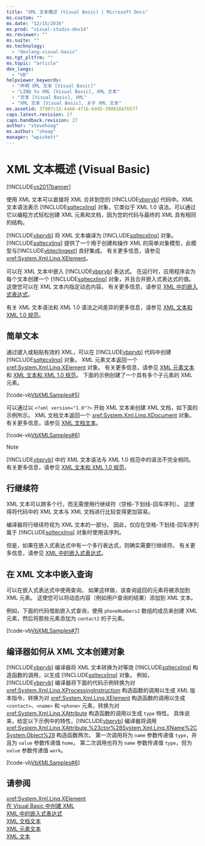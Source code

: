 ```yaml
---
title: "XML 文本概述 (Visual Basic) | Microsoft Docs"
ms.custom: ""
ms.date: "12/15/2016"
ms.prod: "visual-studio-dev14"
ms.reviewer: ""
ms.suite: ""
ms.technology: 
  - "devlang-visual-basic"
ms.tgt_pltfrm: ""
ms.topic: "article"
dev_langs: 
  - "VB"
helpviewer_keywords: 
  - "声明 XML 文本 [Visual Basic]"
  - "LINQ to XML [Visual Basic], XML 文本"
  - "文本 [Visual Basic], XML"
  - "XML 文本 [Visual Basic], 关于 XML 文本"
ms.assetid: 37987c15-4ab8-471b-bd45-399816bfb57f
caps.latest.revision: 27
caps.handback.revision: 27
author: "stevehoag"
ms.author: "shoag"
manager: "wpickett"
---
```

# XML 文本概述 (Visual Basic)
[!INCLUDE[vs2017banner](../../../../csharp/includes/vs2017banner.md)]

使用 XML 文本可以直接将 XML 合并到您的 [!INCLUDE[vbprvb](../../../../csharp/programming-guide/concepts/linq/includes/vbprvb_md.md)] 代码中。XML 文本语法表示 [!INCLUDE[sqltecxlinq](../../../../csharp/programming-guide/concepts/linq/includes/sqltecxlinq_md.md)] 对象，它类似于 XML 1.0 语法。可以通过它以编程方式轻松创建 XML 元素和文档，因为您的代码与最终的 XML 具有相同的结构。  
  
 [!INCLUDE[vbprvb](../../../../csharp/programming-guide/concepts/linq/includes/vbprvb_md.md)] 将 XML 文本编译为 [!INCLUDE[sqltecxlinq](../../../../csharp/programming-guide/concepts/linq/includes/sqltecxlinq_md.md)] 对象。  [!INCLUDE[sqltecxlinq](../../../../csharp/programming-guide/concepts/linq/includes/sqltecxlinq_md.md)] 提供了一个用于创建和操作 XML 的简单对象模型，此模型与[!INCLUDE[vbteclinqext](../../../../csharp/programming-guide/concepts/linq/includes/vbteclinqext_md.md)] 良好集成。  有关更多信息，请参见 <xref:System.Xml.Linq.XElement>。  
  
 可以在 XML 文本中嵌入 [!INCLUDE[vbprvb](../../../../csharp/programming-guide/concepts/linq/includes/vbprvb_md.md)] 表达式。  在运行时，应用程序会为每个文本创建一个 [!INCLUDE[sqltecxlinq](../../../../csharp/programming-guide/concepts/linq/includes/sqltecxlinq_md.md)] 对象，并且合并嵌入式表达式的值。  这使您可以在 XML 文本内指定动态内容。  有关更多信息，请参见 [XML 中的嵌入式表达式](../../../../visual-basic/programming-guide/language-features/xml/embedded-expressions-in-xml.md)。  
  
 有关 XML 文本语法和 XML 1.0 语法之间差异的更多信息，请参见 [XML 文本和 XML 1.0 规范](../../../../visual-basic/programming-guide/language-features/xml/xml-literals-and-the-xml-1-0-specification.md)。  
  
## 简单文本  
 通过键入或粘贴有效的 XML，可以在 [!INCLUDE[vbprvb](../../../../csharp/programming-guide/concepts/linq/includes/vbprvb_md.md)] 代码中创建 [!INCLUDE[sqltecxlinq](../../../../csharp/programming-guide/concepts/linq/includes/sqltecxlinq_md.md)] 对象。  XML 元素文本返回一个 <xref:System.Xml.Linq.XElement> 对象。  有关更多信息，请参见 [XML 元素文本](../../../../visual-basic/language-reference/xml-literals/xml-element-literal.md)和 [XML 文本和 XML 1.0 规范](../../../../visual-basic/programming-guide/language-features/xml/xml-literals-and-the-xml-1-0-specification.md)。  下面的示例创建了一个具有多个子元素的 XML 元素。  
  
 [!code-vb[VbXMLSamples#5](../../../../visual-basic/language-reference/operators/codesnippet/VisualBasic/xml-literals-overview_1.vb)]  
  
 可以通过以 `<?xml version="1.0"?>` 开始 XML 文本来创建 XML 文档，如下面的示例所示。  XML 文档文本返回一个 <xref:System.Xml.Linq.XDocument> 对象。  有关更多信息，请参见 [XML 文档文本](../../../../visual-basic/language-reference/xml-literals/xml-document-literal.md)。  
  
 [!code-vb[VbXMLSamples#6](../../../../visual-basic/language-reference/operators/codesnippet/VisualBasic/xml-literals-overview_2.vb)]  
  
> [!NOTE]
>  [!INCLUDE[vbprvb](../../../../csharp/programming-guide/concepts/linq/includes/vbprvb_md.md)] 中的 XML 文本语法与 XML 1.0 规范中的语法不完全相同。  有关更多信息，请参见 [XML 文本和 XML 1.0 规范](../../../../visual-basic/programming-guide/language-features/xml/xml-literals-and-the-xml-1-0-specification.md)。  
  
## 行继续符  
 XML 文本可以跨多个行，而无需使用行继续符（空格\-下划线\-回车序列）。  这使得将代码中的 XML 文本与 XML 文档进行比较变得更加容易。  
  
 编译器将行继续符视为 XML 文本的一部分。  因此，仅应在空格\-下划线\-回车序列属于 [!INCLUDE[sqltecxlinq](../../../../csharp/programming-guide/concepts/linq/includes/sqltecxlinq_md.md)] 对象时使用该序列。  
  
 但是，如果在嵌入式表达式中有一个多行表达式，则确实需要行继续符。  有关更多信息，请参见 [XML 中的嵌入式表达式](../../../../visual-basic/programming-guide/language-features/xml/embedded-expressions-in-xml.md)。  
  
## 在 XML 文本中嵌入查询  
 可以在嵌入式表达式中使用查询。  如果这样做，该查询返回的元素将被添加到 XML 元素。  这使您可以将动态内容（例如用户查询的结果）添加到 XML 文本。  
  
 例如，下面的代码借助嵌入式查询，使用 `phoneNumbers2` 数组的成员来创建 XML 元素，然后将那些元素添加为 `contact2` 的子元素。  
  
 [!code-vb[VbXMLSamples#7](../../../../visual-basic/language-reference/operators/codesnippet/VisualBasic/xml-literals-overview_3.vb)]  
  
## 编译器如何从 XML 文本创建对象  
 [!INCLUDE[vbprvb](../../../../csharp/programming-guide/concepts/linq/includes/vbprvb_md.md)] 编译器将 XML 文本转换为对等效 [!INCLUDE[sqltecxlinq](../../../../csharp/programming-guide/concepts/linq/includes/sqltecxlinq_md.md)] 构造函数的调用，以生成 [!INCLUDE[sqltecxlinq](../../../../csharp/programming-guide/concepts/linq/includes/sqltecxlinq_md.md)] 对象。  例如，[!INCLUDE[vbprvb](../../../../csharp/programming-guide/concepts/linq/includes/vbprvb_md.md)] 编译器将下面的代码示例转换为对 <xref:System.Xml.Linq.XProcessingInstruction> 构造函数的调用以生成 XML 版本指令，转换为对 <xref:System.Xml.Linq.XElement> 构造函数的调用以生成 `<contact>`、`<name>` 和 `<phone>` 元素，转换为对 <xref:System.Xml.Linq.XAttribute> 构造函数的调用以生成 `type` 特性。  具体说来，给定以下示例中的特性，[!INCLUDE[vbprvb](../../../../csharp/programming-guide/concepts/linq/includes/vbprvb_md.md)] 编译器将调用 <xref:System.Xml.Linq.XAttribute.%23ctor%28System.Xml.Linq.XName%2CSystem.Object%29> 构造函数两次。  第一次调用将为 `name` 参数传递值 `type`，并且为 `value` 参数传递值 `home`。  第二次调用也将为 `name` 参数传递值 `type`，但为 `value` 参数传递值 `work`。  
  
 [!code-vb[VbXMLSamples#6](../../../../visual-basic/language-reference/operators/codesnippet/VisualBasic/xml-literals-overview_2.vb)]  
  
## 请参阅  
 <xref:System.Xml.Linq.XElement>   
 [在 Visual Basic 中创建 XML](../../../../visual-basic/programming-guide/language-features/xml/creating-xml.md)   
 [XML 中的嵌入式表达式](../../../../visual-basic/programming-guide/language-features/xml/embedded-expressions-in-xml.md)   
 [XML 文档文本](../../../../visual-basic/language-reference/xml-literals/xml-document-literal.md)   
 [XML 元素文本](../../../../visual-basic/language-reference/xml-literals/xml-element-literal.md)   
 [XML 文本](../../../../visual-basic/reference/command-line-compiler/index.md)